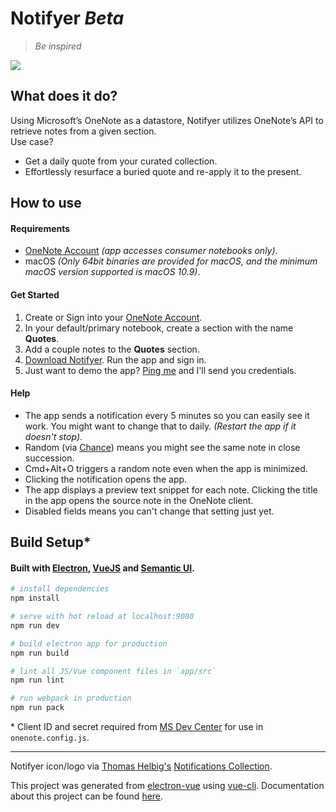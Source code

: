# Notifyer *Beta*
>*Be inspired*

![](http://g.recordit.co/B4qxjGiR9I.gif)

## What does it do?
Using Microsoft’s OneNote as a datastore, Notifyer utilizes OneNote’s API to retrieve notes from a given section.  
Use case?
- Get a daily quote from your curated collection.
- Effortlessly resurface a buried quote and re-apply it to the present.

## How to use
#### Requirements
- [OneNote Account][] *(app accesses consumer notebooks only)*.  
- macOS *(Only 64bit binaries are provided for macOS, and the minimum macOS version supported is macOS 10.9)*.

#### Get Started
1. Create or Sign into your [OneNote Account][].
2. In your default/primary notebook, create a section with the name **Quotes**.
3. Add a couple notes to the **Quotes** section.
4. [Download Notifyer][]. Run the app and sign in.
5. Just want to demo the app? [Ping me](http://twitter.com/komplexb) and I'll send you credentials.

#### Help
- The app sends a notification every 5 minutes so you can easily see it work. You might want to change that to daily. *(Restart the app if it doesn't stop)*.
- Random (via [Chance][]) means you might see the same note in close succession.
- Cmd+Alt+O triggers a random note even when the app is minimized.
- Clicking the notification opens the app.
- The app displays a preview text snippet for each note. Clicking the title in the app opens the source note in the OneNote client.
- Disabled fields means you can't change that setting just yet.


## Build Setup*
#### Built with [Electron](http://electron.atom.io/), [VueJS](https://vuejs.org/v2/guide/) and [Semantic UI](http://semantic-ui.com/).

``` bash
# install dependencies
npm install

# serve with hot reload at localhost:9080
npm run dev

# build electron app for production
npm run build

# lint all JS/Vue component files in `app/src`
npm run lint

# run webpack in production
npm run pack
```
\* Client ID and secret required from [MS Dev Center](https://msdn.microsoft.com/en-us/office/office365/howto/onenote-auth#register-msa) for use in `onenote.config.js`.

---
Notifyer icon/logo via [Thomas Helbig's][] [Notifications Collection][].

This project was generated from [electron-vue](https://github.com/SimulatedGREG/electron-vue) using [vue-cli](https://github.com/vuejs/vue-cli). Documentation about this project can be found [here](https://simulatedgreg.gitbooks.io/electron-vue/content/index.html).

[Thomas Helbig's]: https://thenounproject.com/dergraph
[Notifications Collection]: https://thenounproject.com/dergraph/collection/notifications
[OneNote Account]: http://onenote.com
[Download Notifyer]: https://github.com/komplexb/notifyer-electron/releases
[Chance]: http://chancejs.com
